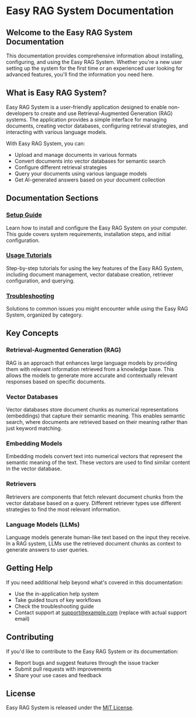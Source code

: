 # Easy RAG System Documentation

## Welcome to the Easy RAG System Documentation

This documentation provides comprehensive information about installing, configuring, and using the Easy RAG System. Whether you're a new user setting up the system for the first time or an experienced user looking for advanced features, you'll find the information you need here.

## What is Easy RAG System?

Easy RAG System is a user-friendly application designed to enable non-developers to create and use Retrieval-Augmented Generation (RAG) systems. The application provides a simple interface for managing documents, creating vector databases, configuring retrieval strategies, and interacting with various language models.

With Easy RAG System, you can:

- Upload and manage documents in various formats
- Convert documents into vector databases for semantic search
- Configure different retrieval strategies
- Query your documents using various language models
- Get AI-generated answers based on your document collection

## Documentation Sections

### [Setup Guide](setup_guide.md)

Learn how to install and configure the Easy RAG System on your computer. This guide covers system requirements, installation steps, and initial configuration.

### [Usage Tutorials](usage_tutorials.md)

Step-by-step tutorials for using the key features of the Easy RAG System, including document management, vector database creation, retriever configuration, and querying.

### [Troubleshooting](troubleshooting.md)

Solutions to common issues you might encounter while using the Easy RAG System, organized by category.

## Key Concepts

### Retrieval-Augmented Generation (RAG)

RAG is an approach that enhances large language models by providing them with relevant information retrieved from a knowledge base. This allows the models to generate more accurate and contextually relevant responses based on specific documents.

### Vector Databases

Vector databases store document chunks as numerical representations (embeddings) that capture their semantic meaning. This enables semantic search, where documents are retrieved based on their meaning rather than just keyword matching.

### Embedding Models

Embedding models convert text into numerical vectors that represent the semantic meaning of the text. These vectors are used to find similar content in the vector database.

### Retrievers

Retrievers are components that fetch relevant document chunks from the vector database based on a query. Different retriever types use different strategies to find the most relevant information.

### Language Models (LLMs)

Language models generate human-like text based on the input they receive. In a RAG system, LLMs use the retrieved document chunks as context to generate answers to user queries.

## Getting Help

If you need additional help beyond what's covered in this documentation:

- Use the in-application help system
- Take guided tours of key workflows
- Check the troubleshooting guide
- Contact support at support@example.com (replace with actual support email)

## Contributing

If you'd like to contribute to the Easy RAG System or its documentation:

- Report bugs and suggest features through the issue tracker
- Submit pull requests with improvements
- Share your use cases and feedback

## License

Easy RAG System is released under the [MIT License](https://opensource.org/licenses/MIT).